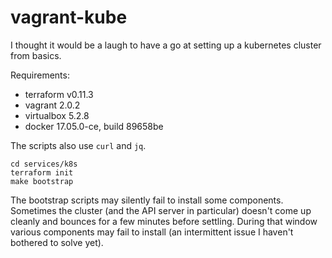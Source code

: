 # vagrant-kube

I thought it would be a laugh to have a go at setting up a kubernetes cluster from basics.

Requirements:
* terraform v0.11.3
* vagrant 2.0.2
* virtualbox 5.2.8
* docker 17.05.0-ce, build 89658be

The scripts also use `curl` and `jq`.

```
cd services/k8s
terraform init
make bootstrap
```
The bootstrap scripts may silently fail to install some components. Sometimes the cluster (and the API server in particular) doesn't come up cleanly and bounces for a few minutes before settling. During that window various components may fail to install (an intermittent issue I haven't bothered to solve yet).
